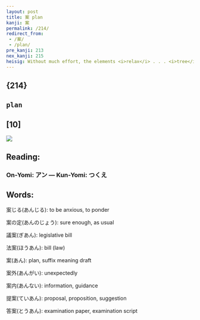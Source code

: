 ```yaml
---
layout: post
title: 案 plan
kanji: 案
permalink: /214/
redirect_from:
 - /案/
 - /plan/
pre_kanji: 213
nex_kanji: 215
heisig: Without much effort, the elements <i>relax</i> . . . <i>tree</i> suggest a hammock strung between two <i>trees</i> in your backyard, and you stretched out in it, hands folded behind your head, <b>planning</b> something or other. After all, it's something we all do from time to time: kick up our legs on the nearest piece of furniture and daydream about the best <b>plan</b> of action to take. Be sure to relate the <i>relaxation</i> to the <i>tree</i>, so that you don't end up with something else in its place (like "legs" or "desk" or "table").
---
```


## {214}

## `plan`

## [10]

<div class="stroke"><img src="E6A188.png" /></div>

## Reading:

### On-Yomi: アン &mdash; Kun-Yomi: つくえ

## Words:

案じる(あんじる): to be anxious, to ponder

案の定(あんのじょう): sure enough, as usual

議案(ぎあん): legislative bill

法案(ほうあん): bill (law)

案(あん): plan, suffix meaning draft

案外(あんがい): unexpectedly

案内(あんない): information, guidance

提案(ていあん): proposal, proposition, suggestion

答案(とうあん): examination paper, examination script
